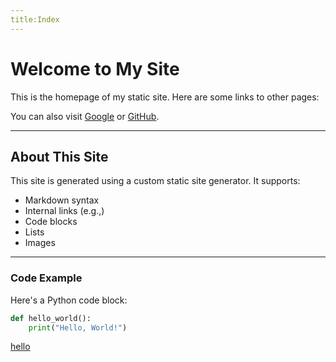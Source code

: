 ```yaml
---
title:Index 
---
```

# Welcome to My Site

This is the homepage of my static site. Here are some links to other pages:

You can also visit [Google](https://www.google.com) or [GitHub](https://github.com).

---

## About This Site

This site is generated using a custom static site generator. It supports:

- Markdown syntax
- Internal links (e.g.,)
- Code blocks
- Lists
- Images

---

### Code Example

Here's a Python code block:

```python
def hello_world():
    print("Hello, World!")

```
[hello](/notes/Note-2.html)


